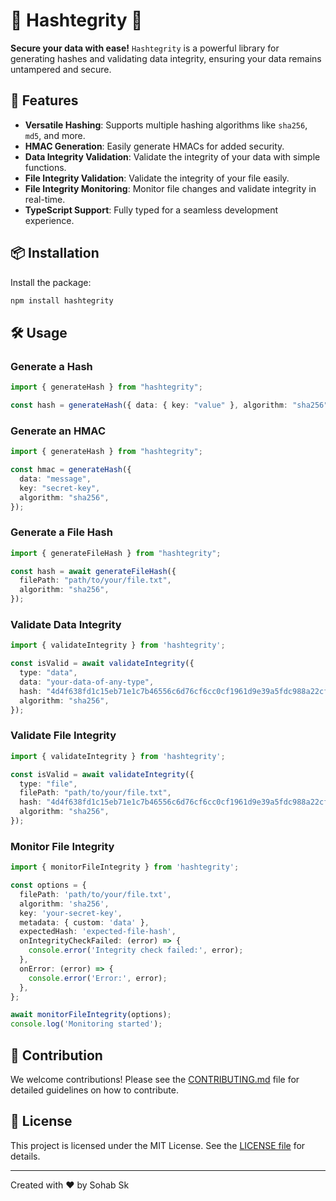 # 🌟 Hashtegrity 🌟

**Secure your data with ease!** `Hashtegrity` is a powerful library for generating hashes and validating data integrity, ensuring your data remains untampered and secure.

## 🚀 Features

- **Versatile Hashing**: Supports multiple hashing algorithms like `sha256`, `md5`, and more.
- **HMAC Generation**: Easily generate HMACs for added security.
- **Data Integrity Validation**: Validate the integrity of your data with simple functions.
- **File Integrity Validation**: Validate the integrity of your file easily.
- **File Integrity Monitoring**: Monitor file changes and validate integrity in real-time.
- **TypeScript Support**: Fully typed for a seamless development experience.

## 📦 Installation

Install the package:

```bash
npm install hashtegrity
```

## 🛠️ Usage

### Generate a Hash

```typescript
import { generateHash } from "hashtegrity";

const hash = generateHash({ data: { key: "value" }, algorithm: "sha256" });
```

### Generate an HMAC

```typescript
import { generateHash } from "hashtegrity";

const hmac = generateHash({
  data: "message",
  key: "secret-key",
  algorithm: "sha256",
});
```

### Generate a File Hash

```typescript
import { generateFileHash } from "hashtegrity";

const hash = await generateFileHash({
  filePath: "path/to/your/file.txt",
  algorithm: "sha256",
});
```

### Validate Data Integrity

```typescript
import { validateIntegrity } from 'hashtegrity';

const isValid = await validateIntegrity({
  type: "data",
  data: "your-data-of-any-type",
  hash: "4d4f638fd1c15eb71e1c7b46556c6d76cf6cc0cf1961d9e39a5fdc988a22cfe2",
  algorithm: "sha256",
});
```

### Validate File Integrity

```typescript
import { validateIntegrity } from 'hashtegrity';

const isValid = await validateIntegrity({
  type: "file",
  filePath: "path/to/your/file.txt",
  hash: "4d4f638fd1c15eb71e1c7b46556c6d76cf6cc0cf1961d9e39a5fdc988a22cfe2",
  algorithm: "sha256",
});
```

### Monitor File Integrity

```typescript
import { monitorFileIntegrity } from 'hashtegrity';

const options = {
  filePath: 'path/to/your/file.txt',
  algorithm: 'sha256',
  key: 'your-secret-key',
  metadata: { custom: 'data' },
  expectedHash: 'expected-file-hash',
  onIntegrityCheckFailed: (error) => {
    console.error('Integrity check failed:', error);
  },
  onError: (error) => {
    console.error('Error:', error);
  },
};

await monitorFileIntegrity(options);
console.log('Monitoring started');
```

## 🤝 Contribution

We welcome contributions! Please see the [CONTRIBUTING.md](.github/CONTRIBUTING.md) file for detailed guidelines on how to contribute.


## 📜 License

This project is licensed under the MIT License. See the [LICENSE file](/LICENSE) for details.


---

Created with ❤️ by Sohab Sk
